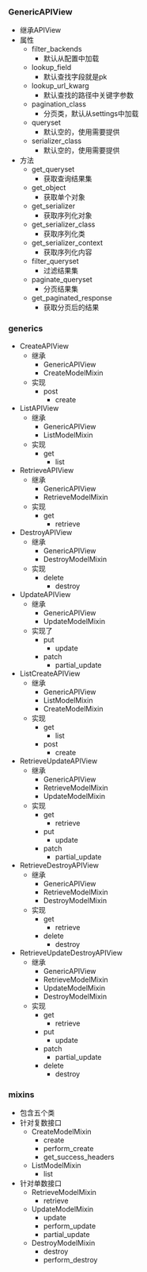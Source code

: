 ### GenericAPIView

- 继承APIView
- 属性
  - filter_backends
    - 默认从配置中加载
  - lookup_field
    - 默认查找字段就是pk
  - lookup_url_kwarg
    - 默认查找的路径中关键字参数
  - pagination_class
    - 分页类，默认从settings中加载
  - queryset
    - 默认空的，使用需要提供
  - serializer_class
    - 默认空的，使用需要提供
- 方法
  - get_queryset
    - 获取查询结果集
  - get_object
    - 获取单个对象
  - get_serializer
    - 获取序列化对象
  - get_serializer_class
    - 获取序列化类
  - get_serializer_context
    - 获取序列化内容
  - filter_queryset
    - 过滤结果集
  - paginate_queryset
    - 分页结果集
  - get_paginated_response
    - 获取分页后的结果

### generics

- CreateAPIView
  - 继承
    - GenericAPIView
    - CreateModelMixin
  - 实现
    - post
      - create
- ListAPIView
  - 继承
    - GenericAPIView
    - ListModelMixin
  - 实现
    - get
      - list
- RetrieveAPIView
  - 继承
    - GenericAPIView
    - RetrieveModelMixin
  - 实现
    - get
      - retrieve
- DestroyAPIView
  - 继承
    - GenericAPIView
    - DestroyModelMixin
  - 实现
    - delete
      - destroy
- UpdateAPIView
  - 继承
    - GenericAPIView
    - UpdateModelMixin
  - 实现了
    - put
      - update
    - patch
      - partial_update
- ListCreateAPIView
  - 继承
    - GenericAPIView
    - ListModelMixin
    - CreateModelMixin
  - 实现
    - get
      - list
    - post
      - create
- RetrieveUpdateAPIView
  - 继承
    - GenericAPIView
    - RetrieveModelMixin
    - UpdateModelMixin
  - 实现
    - get
      - retrieve
    - put
      - update
    - patch
      - partial_update
- RetrieveDestroyAPIView
  - 继承
    - GenericAPIView
    - RetrieveModelMixin
    - DestroyModelMixin
  - 实现
    - get
      - retrieve
    - delete
      - destroy
- RetrieveUpdateDestroyAPIView
  - 继承
    - GenericAPIView
    - RetrieveModelMixin
    - UpdateModelMixin
    - DestroyModelMixin
  - 实现
    - get
      - retrieve
    - put
      - update
    - patch
      - partial_update
    - delete
      - destroy





### mixins

- 包含五个类
- 针对复数接口
  - CreateModelMixin
    - create
    - perform_create
    - get_success_headers
  - ListModelMixin
    - list
- 针对单数接口
  - RetrieveModelMixin
    - retrieve
  - UpdateModelMixin
    - update
    - perform_update
    - partial_update
  - DestroyModelMixin
    - destroy
    - perform_destroy
